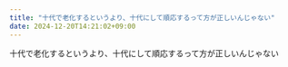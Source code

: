 ```yaml
---
title: "十代で老化するというより、十代にして順応するって方が正しいんじゃない"
date: 2024-12-20T14:21:02+09:00
---
```

十代で老化するというより、十代にして順応するって方が正しいんじゃない

